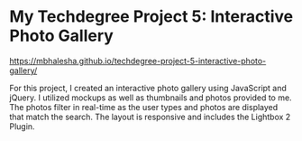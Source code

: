 # My Techdegree Project 5: Interactive Photo Gallery
 
https://mbhalesha.github.io/techdegree-project-5-interactive-photo-gallery/
 
For this project, I created an interactive photo gallery using JavaScript and jQuery. I utilized mockups as well as thumbnails and photos provided to me. The photos filter in real-time as the user types and photos are displayed that match the search. The layout is responsive and includes the Lightbox 2 Plugin.
